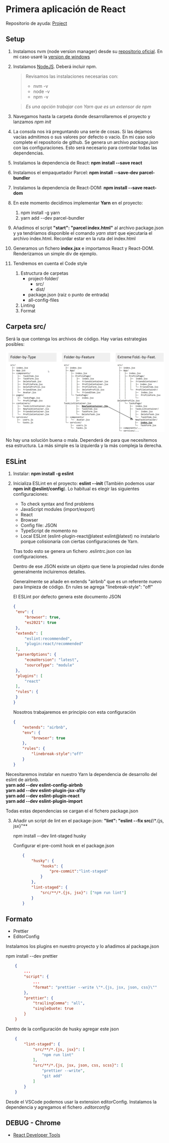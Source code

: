 # Primera aplicación de React
Repositorio de ayuda: [Project](https://github.com/AlvYuste/react-course-wishlist)

## Setup
1. Instalamos nvm (node version manager) desde su [repositorio oficial](https://github.com/nvm-sh/nvm). En mi caso usaré la [version de windows](https://github.com/coreybutler/nvm-windows)
2. Instalamos [NodeJS](https://nodejs.org/en/download). Deberá incluir npm.
   > Revisamos las instalaciones necesarias con:
   > * nvm -v
   > * node -v
   > * npm -v

   > *Es una opción trabajar con Yarn que es un extensor de npm*
3. Navegamos hasta la carpeta donde desarrollaremos el proyecto y lanzamos *npm init*
4. La consola nos irá preguntando una serie de cosas. Si las dejamos vacías admitimos o sus valores por defecto o vacío. En mi caso solo complete el repositorio de github. Se genera un archivo *package.json* con las configuraciones. Esto será necesario para controlar todas las dependencias.
5. Instalamos la dependencia de React: **npm install --save react**
6. Instalamos el empaquetador Parcel: **npm install --save-dev parcel-bundler**
7. Instalamos la dependencia de React-DOM: **npm install --save react-dom**
8. En este momento decidimos implementar **Yarn** en el proyecto:
   1. npm install -g yarn
   2. yarn add --dev parcel-bundler
9. Añadimos el script **"start": "parcel index.html"** al archivo package.json y ya tendríamos disponible el comando *yarn start* que ejecutaría el archivo index.html. Recordar estar en la ruta del index.html
10. Generamos un fichero **index.jsx** e importamos React y React-DOM. Renderizamos un simple div de ejemplo.
11. Tendremos en cuenta el Code style
    1.  Estructura de carpetas
        * project-folder/
            * src/
            * dist/
        *  package.json (raiz o punto de entrada)
        *  all-config-files
    2.  Linting
    3.  Format

## Carpeta src/
Será la que contenga los archivos de código. Hay varias estrategias posibles:

![tipo](assets/tipo-vs-carac.png)

No hay una solución buena o mala. Dependerá de para que necesitemos esa estructura. La más simple es la izquierda y la más compleja la derecha.

## ESLint
1. Instalar: **npm install -g eslint**
2. Inicializa ESLint en el proyecto: **eslint --init** (También podemos usar **npm init @eslint/config**). Lo habitual es elegir las siguientes configuraciones:
   * To check syntax and find problems
   * JavaScript modules (import/export)
   * React
   * Browser
   * Config file: JSON
   * TypeScript de momento no
   * Local ESLint (eslint-plugin-react@latest eslint@latest) no instalarlo porque colisionaría con ciertas configuraciones de Yarn.

   Tras todo esto se genera un fichero .eslintrc.json con las configuraciones.

   Dentro de ese JSON existe un objeto que tiene la propiedad rules donde generalmente incluiremos detalles.

   Generalmente se añade en extends "airbnb" que es un referente nuevo para limpieza de código. En rules se agrega "linebreak-style": "off"

   El ESLint por defecto genera este documento JSON
   ```json
   {
    "env": {
        "browser": true,
        "es2021": true
    },
    "extends": [
        "eslint:recommended",
        "plugin:react/recommended"
    ],
    "parserOptions": {
        "ecmaVersion": "latest",
        "sourceType": "module"
    },
    "plugins": [
        "react"
    ],
    "rules": {
    }
   }
   ```

    Nosotros trabajaremos en principio con esta configuración

    ```json
    {
        "extends": "airbnb",
        "env": {
            "browser": true
        },
        "rules": {
            "linebreak-style":"off"
        }
    }
    ```

Necesitaremos instalar en nuestro Yarn la dependencia de desarrollo del eslint de airbnb. <br> **yarn add --dev eslint-config-airbnb** <br> **yarn add --dev eslint-plugin-jsx-a11y**<br> **yarn add --dev eslint-plugin-react**<br> **yarn add --dev eslint-plugin-import**

Todas estas dependencias se cargan el el fichero package.json

3. Añadir un script de lint en el package-json: **"lint": "eslint --fix src/**/*.{js, jsx}"**
   
    npm install --dev lint-staged husky

    Configurar el pre-comit hook en el package.json

    ```json
        {
            "husky": {
                "hooks": {
                    "pre-commit":"lint-staged"
                }
            },
            "lint-staged": {
                "src/**/*.{js, jsx}": ["npm run lint"]
            }
        }
    ```

## Formato
* Prettier
* EditorConfig

Instalamos los plugins en nuestro proyecto y lo añadimos al package.json

npm install --dev prettier
```json
    {
        ...
        "script": {
            ...
            "format": "prettier --write \"*.{js, jsx, json, css}\""
        },
        "prettier": {
            "trailingComma": "all",
            "singleQuote: true
        }
    }
```

Dentro de la configuración de husky agregar este json

```json
    {
        "lint-staged": {
            "src/**/*.{js, jsx}": [
                "npm run lint"
            ],
            "src/**/*.{js, jsx, json, css, scss}": [
                "prettier --write",
                "git add"
            ]
        }
    }
```

Desde el VSCode podemos usar la extension editorConfig. Instalamos la dependencia y agregamos el fichero *.editorconfig*

## DEBUG - Chrome
* [React Developer Tools](https://chrome.google.com/webstore/detail/react-developer-tools/fmkadmapgofadopljbjfkapdkoienihi)
